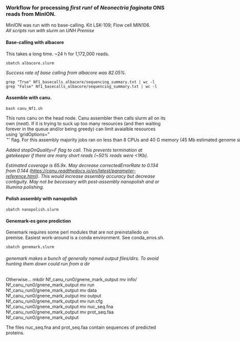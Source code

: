 ### Workflow for processing ***first run!*** of *Neonectria faginata* ONS reads from MinION.

MinION was run with no base-calling. Kit LSK-109; Flow cell MIN106.  
*All scripts run with slurm on UNH Premise*

#### Base-calling with albacore  
This takes a long time. ~24 h for 1,172,000 reads. 

	sbatch albacore.slurm

*Success rate of base calling from albacore was 82.05%.*

	grep "True" Nf1_basecalls_albacore/sequencing_summary.txt | wc -l
	grep "False" Nf1_basecalls_albacore/sequencing_summary.txt | wc -l

#### Assemble with canu.

	bash canu_Nf1.sh

This runs canu on the head node. Canu assembler then calls slurm all on its own (*neat*). If it is trying to suck up too many resources (and then waiting forever in the queue and/or being greedy) can limit avaialble resources using 'gridOptions="<option>"' flag. For this assembly majority jobs ran on less than 8 CPUs and 40 G memory (45 Mb estimated genome size, 2.9 Gb high quality sequences; CPU req's are for single jobs – many multi-job arrays; cormhap required 44 job array; cor req 48 job array; obtovl 19 etc).

*Added stopOnQuality=F flag to call. This prevents termination at gatekeeper if there are many short reads (~50% reads were <1Kb).*

*Estimated coverage is 65.9x. May decrease correctedErrorRate to 0.134 from 0.144 (https://canu.readthedocs.io/en/latest/parameter-reference.html). This would increase assembly accuracy but decrease contiguity. May not be becessary with post-assembly nanopolish and or Illumina polishing.*


#### Polish assembly with nanopolish

	sbatch nanopolish.slurm


#### Genemark-es gene prediction
Genemark requires some perl modules that are not preinstalledo on premise. Easiest work-around is a conda environment. See conda_envs.sh.

	sbatch genemark.slurm

###### genemark makes a bunch of generally named output files/dirs. To avoid hunting them down could run from a dir
Otherwise...
	mkdir Nf_canu_run0/gnene_mark_output
	mv info/ Nf_canu_run0/gnene_mark_output
	mv run Nf_canu_run0/gnene_mark_output
	mv data Nf_canu_run0/gnene_mark_output
	mv output Nf_canu_run0/gnene_mark_output
	mv run.cfg Nf_canu_run0/gnene_mark_output
	mv nuc_seq.fna Nf_canu_run0/gnene_mark_output
	mv prot_seq.faa Nf_canu_run0/gnene_mark_output

The files nuc_seq.fna and prot_seq.faa contain sequences of predicted proteins.
